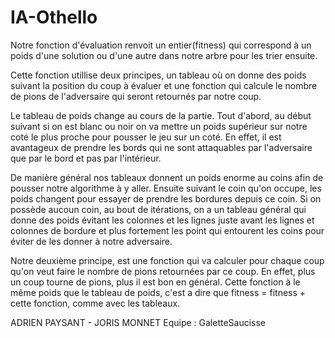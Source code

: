 # IA-Othello

Notre fonction d'évaluation renvoit un entier(fitness) qui correspond à un poids d'une solution ou d'une autre dans notre arbre pour les trier ensuite.

Cette fonction utillise deux principes, un tableau où on donne des poids suivant la position du coup à évaluer et une fonction qui calcule le nombre de pions de l'adversaire qui seront retournés par notre coup.

Le tableau de poids change au cours de la partie. Tout d'abord, au début suivant si on est blanc ou noir on va mettre un poids supérieur sur notre coté le plus proche pour pousser le jeu sur un coté. En effet, il est avantageux de prendre les bords qui ne sont attaquables par l'adversaire que par le bord et pas par l'intérieur.

De manière général nos tableaux donnent un poids enorme au coins afin de pousser notre algorithme à y aller. Ensuite suivant le coin qu'on occupe, les poids changent pour essayer de prendre les bordures depuis ce coin. Si on possède aucoun coin, au bout de  itérations, on a un tableau général qui donne des poids évitant les colonnes et les lignes juste avant les lignes et colonnes de bordure et plus fortement les point qui entourent les coins pour éviter de les donner à notre adversaire.

Notre deuxième principe, est une fonction qui va calculer pour chaque coup qu'on veut faire le nombre de pions retournées par ce coup. En effet, plus un coup tourne de pions, plus il est bon en général. Cette fonction à le même poids que le tableau de poids, c'est a dire que fitness = fitness + cette fonction, comme avec les tableaux.

ADRIEN PAYSANT - JORIS MONNET
Equipe : GaletteSaucisse